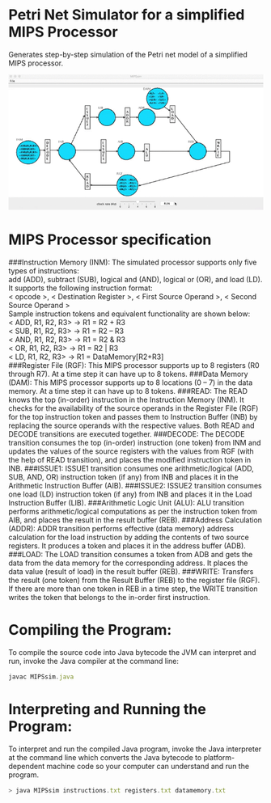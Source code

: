 # Petri Net Simulator for a simplified MIPS Processor
Generates step-by-step simulation of the Petri net model of a simplified MIPS processor.


 ![alt tag](images/MIPSsim.gif)
 

# MIPS Processor specification
###Instruction Memory (INM):
The simulated processor supports only five types of instructions:</br> 
add (ADD), subtract (SUB), logical and (AND), logical or (OR), and load (LD).</br> It supports the following instruction format:</br>
 < opcode >, < Destination Register >, < First Source Operand >, < Second Source Operand ></br>
 Sample instruction tokens and equivalent functionality are shown below:</br>
< ADD, R1, R2, R3> -> R1 = R2 + R3</br>
< SUB, R1, R2, R3> -> R1 = R2 – R3</br>
< AND, R1, R2, R3> -> R1 = R2 & R3</br>
< OR, R1, R2, R3>   -> R1 = R2 | R3</br>
< LD, R1, R2, R3>   -> R1 = DataMemory[R2+R3]</br>
###Register File (RGF):
This MIPS processor supports up to 8 registers (R0 through R7). At a time step it can have up to 8 tokens.
###Data Memory (DAM):
This MIPS processor supports up to 8 locations (0 – 7) in the data memory. At a time step it can have up to 8 tokens.
###READ:
The READ knows the top (in-order) instruction in the Instruction Memory (INM). It checks for the availability of the source operands in the Register File (RGF) for the top
instruction token and passes them to Instruction Buffer (INB) by replacing the source operands with the respective values. Both READ and DECODE transitions are
executed together.
###DECODE:
The DECODE transition consumes the top (in-order) instruction (one token) from INM and updates the
values of the source registers with the values from RGF (with the help of READ transition), and places the modified instruction token in INB.
###ISSUE1:
ISSUE1 transition consumes one arithmetic/logical (ADD, SUB, AND, OR) instruction token (if any) from INB and places it in the Arithmetic Instruction Buffer (AIB).
###ISSUE2:
ISSUE2 transition consumes one load (LD) instruction token (if any) from INB and places it in the Load Instruction Buffer (LIB).
###Arithmetic Logic Unit (ALU):
ALU transition performs arithmetic/logical computations as per the instruction token from AIB, and
places the result in the result buffer (REB).
###Address Calculation (ADDR):
ADDR transition performs effective (data memory) address calculation for the load instruction by adding the contents of two source registers. It produces a token and places it in the address buffer (ADB).
###LOAD:
The LOAD transition consumes a token from ADB and gets the data from the data memory for the corresponding address. It places the data value (result of load) in the result buffer (REB).
###WRITE:
Transfers the result (one token) from the Result Buffer (REB) to the register file (RGF). If there are more than one token in REB in a time step, the WRITE transition writes the token that belongs to the in-order
first instruction.

# Compiling the Program:
To compile the source code into Java bytecode the JVM can interpret and run, invoke the Java compiler at the command line:
```javascript
javac MIPSsim.java 
```

# Interpreting and Running the Program:
To interpret and run the compiled Java program, invoke the Java interpreter at the command line which converts the Java bytecode to platform-dependent machine code so your computer can understand and run the program.
```javascript
> java MIPSsim instructions.txt registers.txt datamemory.txt 
```
